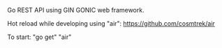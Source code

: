 
Go REST API using GIN GONIC web framework. 

Hot reload while developing using "air": 
https://github.com/cosmtrek/air

To start: 
"go get"
"air"